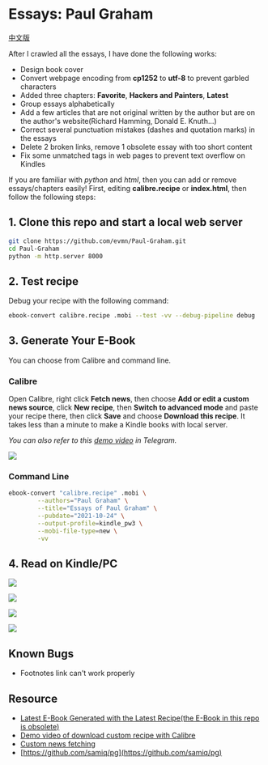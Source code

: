 # Essays: Paul Graham

[中文版](Readme-CN.md)

After I crawled all the essays, I have done the following works:

 - Design book cover
 - Convert webpage encoding from **cp1252** to **utf-8** to prevent garbled characters
 - Added three chapters: **Favorite**, **Hackers and Painters**, **Latest**
 - Group essays alphabetically
 - Add a few articles that are not original written by the author but are on the author's website(Richard Hamming, Donald E. Knuth...)
 - Correct several punctuation mistakes (dashes and quotation marks) in the essays
 - Delete 2 broken links, remove 1 obsolete essay with too short content
 - Fix some unmatched tags in web pages to prevent text overflow on Kindles

If you are familiar with *python* and *html*, then you can add or remove essays/chapters easily! First, editing **calibre.recipe** or **index.html**, then follow the following steps:

## 1. Clone this repo and start a local web server

```sh
git clone https://github.com/evmn/Paul-Graham.git
cd Paul-Graham
python -m http.server 8000
```

## 2. Test recipe

Debug your recipe with the following command:

```sh
ebook-convert calibre.recipe .mobi --test -vv --debug-pipeline debug
```

## 3. Generate Your E-Book

You can choose from Calibre and command line.

### Calibre

Open Calibre, right click **Fetch news**, then choose **Add or edit a custom news source**, click **New recipe**, then **Switch to advanced mode** and paste your recipe there, then click **Save** and choose **Download this recipe**. It takes less than a minute to make a Kindle books with local server.

*You can also refer to this [demo video](https://t.me/master_thyself/293) in Telegram.*

![](images/speed.jpg)

### Command Line

```sh
ebook-convert "calibre.recipe" .mobi \
        --authors="Paul Graham" \
        --title="Essays of Paul Graham" \
        --pubdate="2021-10-24" \
        --output-profile=kindle_pw3 \
        --mobi-file-type=new \
        -vv
```

## 4. Read on Kindle/PC

![](images/screanshot_1.png)

![](images/screanshot_2.png)

![](images/screenshot_3.jpg)

![](images/unlearn.jpg)

## Known Bugs

 - Footnotes link can't work properly

## Resource

 - [Latest E-Book Generated with the Latest Recipe(the E-Book in this repo is obsolete)](https://t.me/master_thyself/285)
 - [Demo video of download custom recipe with Calibre](https://t.me/master_thyself/293)
 - [Custom news fetching](https://blog.calibre-ebook.com/custom-news-fetching/)
 - [https://github.com/samiq/pg](https://github.com/samiq/pg)
